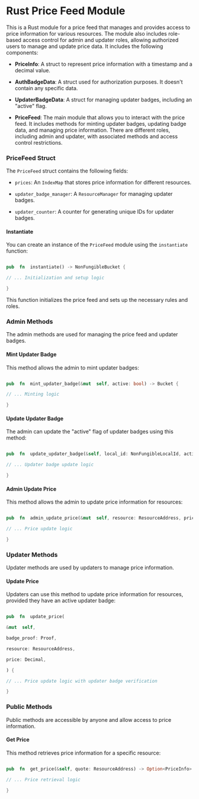 # Rust Price Feed Module

  

This is a Rust module for a price feed that manages and provides access to price information for various resources. The module also includes role-based access control for admin and updater roles, allowing authorized users to manage and update price data. It includes the following components:

  

-  **PriceInfo**: A struct to represent price information with a timestamp and a decimal value.

  

-  **AuthBadgeData**: A struct used for authorization purposes. It doesn't contain any specific data.

  

-  **UpdaterBadgeData**: A struct for managing updater badges, including an "active" flag.

  

-  **PriceFeed**: The main module that allows you to interact with the price feed. It includes methods for minting updater badges, updating badge data, and managing price information. There are different roles, including admin and updater, with associated methods and access control restrictions.

  
  


### PriceFeed Struct

  

The `PriceFeed` struct contains the following fields:

  

-  `prices`: An `IndexMap` that stores price information for different resources.

-  `updater_badge_manager`: A `ResourceManager` for managing updater badges.

-  `updater_counter`: A counter for generating unique IDs for updater badges.

  

#### Instantiate

  

You can create an instance of the `PriceFeed` module using the `instantiate` function:

  

```rust

pub  fn  instantiate() -> NonFungibleBucket {

// ... Initialization and setup logic

}

```

  

This function initializes the price feed and sets up the necessary rules and roles.

  

### Admin Methods

  

The admin methods are used for managing the price feed and updater badges.

  

#### Mint Updater Badge

  

This method allows the admin to mint updater badges:

  

```rust

pub  fn  mint_updater_badge(&mut  self, active: bool) -> Bucket {

// ... Minting logic

}

```

  

#### Update Updater Badge

  

The admin can update the "active" flag of updater badges using this method:

  

```rust

pub  fn  update_updater_badge(&self, local_id: NonFungibleLocalId, active: bool) {

// ... Updater badge update logic

}

```

  

#### Admin Update Price

  

This method allows the admin to update price information for resources:

  

```rust

pub  fn  admin_update_price(&mut  self, resource: ResourceAddress, price: Decimal) {

// ... Price update logic

}

```

  

### Updater Methods

  

Updater methods are used by updaters to manage price information.

  

#### Update Price

  

Updaters can use this method to update price information for resources, provided they have an active updater badge:

  

```rust

pub  fn  update_price(

&mut  self,

badge_proof: Proof,

resource: ResourceAddress,

price: Decimal,

) {

// ... Price update logic with updater badge verification

}

```

  

### Public Methods

  

Public methods are accessible by anyone and allow access to price information.

  

#### Get Price

  

This method retrieves price information for a specific resource:

  

```rust

pub  fn  get_price(&self, quote: ResourceAddress) -> Option<PriceInfo> {

// ... Price retrieval logic

}

```